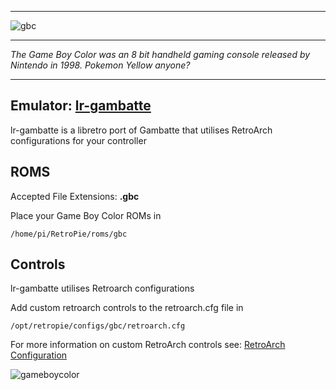 ***
![gbc](https://cloud.githubusercontent.com/assets/10035308/12191836/672b3014-b596-11e5-9bbe-bcafd30bb402.png)
***
_The Game Boy Color was an 8 bit handheld gaming console released by Nintendo in 1998. Pokemon Yellow anyone?_

***

## Emulator: [lr-gambatte](https://github.com/libretro/gambatte-libretro)

lr-gambatte is a libretro port of Gambatte that utilises RetroArch configurations for your controller
## ROMS

Accepted File Extensions: **.gbc**

Place your Game Boy Color ROMs in
```
/home/pi/RetroPie/roms/gbc
```
## Controls

lr-gambatte utilises Retroarch configurations

Add custom retroarch controls to the retroarch.cfg file in
```shell
/opt/retropie/configs/gbc/retroarch.cfg
```
For more information on custom RetroArch controls see: [RetroArch Configuration](https://github.com/petrockblog/RetroPie-Setup/wiki/RetroArch-Configuration)

![gameboycolor](https://cloud.githubusercontent.com/assets/10035308/7334404/bd65e496-eb4e-11e4-82e6-78494534d305.png)